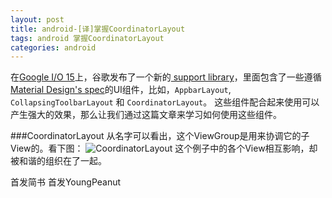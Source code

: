 ```yaml
---
layout: post
title: android-[译]掌握CoordinatorLayout
tags: android 掌握CoordinatorLayout
categories: android
---
```



<div class="toc"></div>


在[Google I/O 15](https://www.youtube.com/watch?v=7V-fIGMDsmE)上，谷歌发布了一个新的[ support library](http://android-developers.blogspot.com.es/2015/05/android-design-support-library.html)，里面包含了一些遵循[Material Design's spec](https://www.google.com/design/spec/material-design/introduction.html)的UI组件，比如，`AppbarLayout`, `CollapsingToolbarLayout` 和 `CoordinatorLayout`。
这些组件配合起来使用可以产生强大的效果，那么让我们通过这篇文章来学习如何使用这些组件。

###CoordinatorLayout
从名字可以看出，这个ViewGroup是用来协调它的子View的。看下图：
![CoordinatorLayout](http://androcode.es/wp-content/uploads/2015/10/simple_coordinator.gif)
这个例子中的各个View相互影响，却被和谐的组织在了一起。










首发简书
首发YoungPeanut